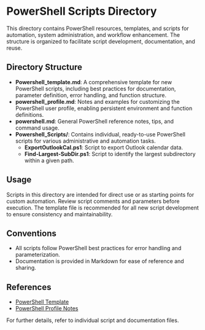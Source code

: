 # PowerShell Scripts Directory

This directory contains PowerShell resources, templates, and scripts for automation, system administration, and workflow enhancement. The structure is organized to facilitate script development, documentation, and reuse.

## Directory Structure

- **Powershell_template.md**: A comprehensive template for new PowerShell scripts, including best practices for documentation, parameter definition, error handling, and function structure.
- **powershell_profile.md**: Notes and examples for customizing the PowerShell user profile, enabling persistent environment and function definitions.
- **powershell.md**: General PowerShell reference notes, tips, and command usage.
- **Powershell_Scripts/**: Contains individual, ready-to-use PowerShell scripts for various administrative and automation tasks.
	- **ExportOutlookCal.ps1**: Script to export Outlook calendar data.
	- **Find-Largest-SubDir.ps1**: Script to identify the largest subdirectory within a given path.

## Usage

Scripts in this directory are intended for direct use or as starting points for custom automation. Review script comments and parameters before execution. The template file is recommended for all new script development to ensure consistency and maintainability.

## Conventions

- All scripts follow PowerShell best practices for error handling and parameterization.
- Documentation is provided in Markdown for ease of reference and sharing.

## References

- [PowerShell Template](./Powershell_template.md)
- [PowerShell Profile Notes](./powershell_profile.md)

For further details, refer to individual script and documentation files.
